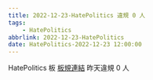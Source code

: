```yaml
---
title: 2022-12-23-HatePolitics 違規 0 人
tags:
    - HatePolitics
abbrlink: 2022-12-23-HatePolitics
date: HatePolitics-2022-12-23 12:00:00
---
```

HatePolitics 板 [板規連結](https://www.ptt.cc/bbs/HatePolitics/M.1617115262.A.D60.html)
昨天違規 0 人
